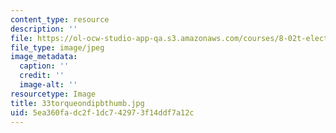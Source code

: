 ```yaml
---
content_type: resource
description: ''
file: https://ol-ocw-studio-app-qa.s3.amazonaws.com/courses/8-02t-electricity-and-magnetism-spring-2005/5ea360fadc2f1dc742973f14ddf7a12c_33torqueondipbthumb.jpg
file_type: image/jpeg
image_metadata:
  caption: ''
  credit: ''
  image-alt: ''
resourcetype: Image
title: 33torqueondipbthumb.jpg
uid: 5ea360fa-dc2f-1dc7-4297-3f14ddf7a12c
---
```

